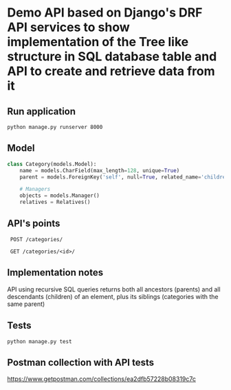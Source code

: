 # Demo API based on Django's DRF API services to show implementation of the Tree like structure in SQL database table and API to create and retrieve data from it
## Run application
```text
python manage.py runserver 8000
```
## Model
```python
class Category(models.Model):
    name = models.CharField(max_length=128, unique=True)
    parent = models.ForeignKey('self', null=True, related_name='children', on_delete=models.CASCADE)

    # Managers
    objects = models.Manager()
    relatives = Relatives()

```
## API's points
```text
​ POST /categories/
```
```text
 GET /categories/<id>/​
```

##  Implementation notes
API using recursive SQL queries returns both all ancestors (parents) and all descendants (children) of an element, plus its siblings (categories with the same parent)

## Tests
```text
python manage.py test

```

## Postman collection with API tests
https://www.getpostman.com/collections/ea2dfb57228b08319c7c
